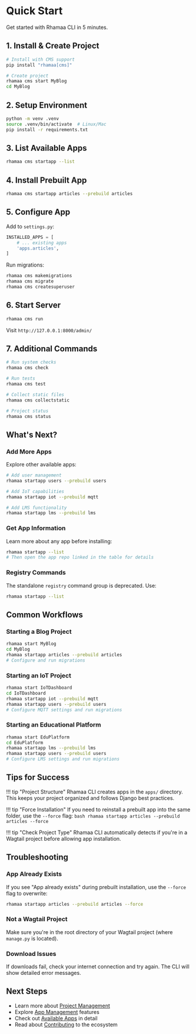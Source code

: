 # Quick Start

Get started with Rhamaa CLI in 5 minutes.

## 1. Install & Create Project

```bash
# Install with CMS support
pip install "rhamaa[cms]"

# Create project
rhamaa cms start MyBlog
cd MyBlog
```

## 2. Setup Environment

```bash
python -m venv .venv
source .venv/bin/activate  # Linux/Mac
pip install -r requirements.txt
```

## 3. List Available Apps

```bash
rhamaa cms startapp --list
```

## 4. Install Prebuilt App

```bash
rhamaa cms startapp articles --prebuild articles
```

## 5. Configure App

Add to `settings.py`:
```python
INSTALLED_APPS = [
    # ... existing apps
    'apps.articles',
]
```

Run migrations:
```bash
rhamaa cms makemigrations
rhamaa cms migrate
rhamaa cms createsuperuser
```

## 6. Start Server

```bash
rhamaa cms run
```

Visit `http://127.0.0.1:8000/admin/`

## 7. Additional Commands

```bash
# Run system checks
rhamaa cms check

# Run tests
rhamaa cms test

# Collect static files
rhamaa cms collectstatic

# Project status
rhamaa cms status
```

## What's Next?

### Add More Apps

Explore other available apps:

```bash
# Add user management
rhamaa startapp users --prebuild users

# Add IoT capabilities
rhamaa startapp iot --prebuild mqtt

# Add LMS functionality
rhamaa startapp lms --prebuild lms
```

### Get App Information

Learn more about any app before installing:

```bash
rhamaa startapp --list
# Then open the app repo linked in the table for details
```

### Registry Commands

The standalone `registry` command group is deprecated. Use:

```bash
rhamaa startapp --list
```

## Common Workflows

### Starting a Blog Project

```bash
rhamaa start MyBlog
cd MyBlog
rhamaa startapp articles --prebuild articles
# Configure and run migrations
```

### Starting an IoT Project

```bash
rhamaa start IoTDashboard
cd IoTDashboard
rhamaa startapp iot --prebuild mqtt
rhamaa startapp users --prebuild users
# Configure MQTT settings and run migrations
```

### Starting an Educational Platform

```bash
rhamaa start EduPlatform
cd EduPlatform
rhamaa startapp lms --prebuild lms
rhamaa startapp users --prebuild users
# Configure LMS settings and run migrations
```

## Tips for Success

!!! tip "Project Structure"
    Rhamaa CLI creates apps in the `apps/` directory. This keeps your project organized and follows Django best practices.

!!! tip "Force Installation"
    If you need to reinstall a prebuilt app into the same folder, use the `--force` flag:
    ```bash
    rhamaa startapp articles --prebuild articles --force
    ```

!!! tip "Check Project Type"
    Rhamaa CLI automatically detects if you're in a Wagtail project before allowing app installation.

## Troubleshooting

### App Already Exists

If you see "App already exists" during prebuilt installation, use the `--force` flag to overwrite:

```bash
rhamaa startapp articles --prebuild articles --force
```

### Not a Wagtail Project

Make sure you're in the root directory of your Wagtail project (where `manage.py` is located).

### Download Issues

If downloads fail, check your internet connection and try again. The CLI will show detailed error messages.

## Next Steps

- Learn more about [Project Management](../commands/project-management.md)
- Explore [App Management](../commands/app-management.md) features
- Check out [Available Apps](../apps/index.md) in detail
- Read about [Contributing](../development/contributing.md) to the ecosystem